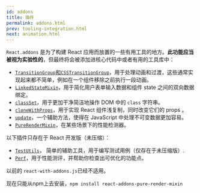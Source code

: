 ```yaml
---
id: addons
title: 插件
permalink: addons.html
prev: tooling-integration.html
next: animation.html
---
```


`React.addons` 是为了构建 React 应用而放置的一些有用工具的地方。**此功能应当被视为实验性的**，但最终将会被添加进核心代码中或者有用的工具库中：

- [`TransitionGroup`和`CSSTransitionGroup`](animation.html)，用于处理动画和过渡，这些通常实现起来都不简单，例如在一个组件移除之前执行一段动画。
- [`LinkedStateMixin`](two-way-binding-helpers.html)，用于简化用户表单输入数据和组件 state 之间的双向数据绑定。
- [`classSet`](class-name-manipulation.html)，用于更加干净简洁地操作 DOM 中的 `class` 字符串。
- [`cloneWithProps`](clone-with-props.html)，用于实现 React 组件浅复制，同时改变它们的 props 。
- [`update`](update.html)，一个辅助方法，使得在 JavaScript 中处理不可变数据更加容易。
- [`PureRenderMixin`](pure-render-mixin.html)，在某些场景下的性能检测器。

以下插件只存在于 React 开发版（未压缩）：

- [`TestUtils`](test-utils.html)， 简单的辅助工具，用于编写测试用例（仅存在于未压缩版）.
- [`Perf`](perf.html)，用于性能测评，并帮助你检查出可优化的功能点。

以前的 `react-with-addons.js`已经不适用。

现在只能从npm上去安装，`npm install react-addons-pure-render-mixin`
